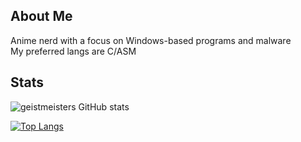 ## About Me
Anime nerd with a focus on Windows-based programs and malware
<br>
My preferred langs are C/ASM

## Stats
![geistmeisters GitHub stats](https://github-readme-stats.vercel.app/api?username=tomiesghost&show_icons=true&theme=radical)

[![Top Langs](https://github-readme-stats.vercel.app/api/top-langs/?username=geistmeister&show_icons=true&theme=radical)](https://github.com/geistmeister/github-readme-stats)
